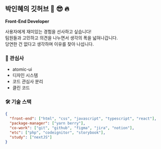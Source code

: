## 박인혜의 깃허브 💪 😎 🔥

**Front-End Developer**

사용자에게 재미있는 경험을 선사하고 싶습니다!  
팀원들과 고민하고 의견을 나누면서 생각의 폭을 넓혀나갑니다.  
당연한 건 없다고 생각하며 이유를 찾아 나섭니다.

### 👀 관심사

- atomic-ui
- 디자인 시스템
- 코드 관심사 분리
- 클린 코드

### 🛠️ 기술 스택

```json
{
  "front-end": ["html", "css", "javascript", "typescript", "react"],
  "package-manager": ["yarn berry"],
  "co-work": ["git", "github", "figma", "jira", "notion"],
  "etc": ["php", "codeignitor", "storybook"],
  "study": ["nextJS"]
}
```
